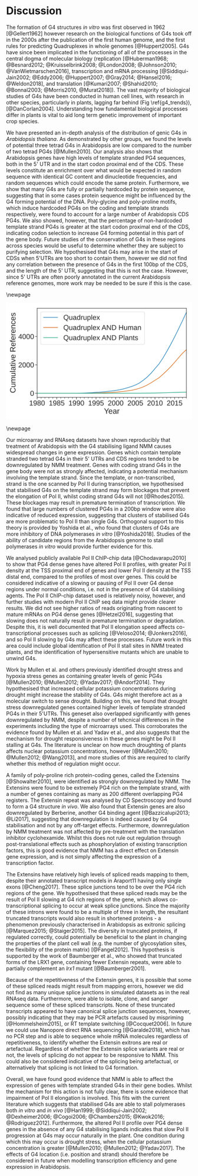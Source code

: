 # Discussion

The formation of G4 structures *in vitro* was first observed in 1962 [@Gellert1962] however research on the biological functions of G4s took off in the 2000s after the publication of the first human genome, and the first rules for predicting Quadruplexes in whole genomes [@Huppert2005]. G4s have since been implicated in the functioning of all of the processes in the central dogma of molecular biology (replication [@Huberman1968; @Besnard2012; @Kruisselbrink2008; @London2008; @Johnson2010; @VanWietmarschen2016], transcription and mRNA processing [@Siddiqui-Jain2002; @Eddy2006; @Huppert2007; @Gray2014; @Hansel2016; @Weldon2018], and translation [@Kumari2007; @Shahid2010; @Bonnal2003; @Morris2010, @Murat2018]). The vast majority of biological studies of G4s have been conducted in human cell lines, with research in other species, particularly in plants, lagging far behind (Fig \ref{g4_trends}), [@DanCorlan2004]. Understanding how fundamental biological processes differ in plants is vital to aid long term genetic improvement of important crop species.

We have presented an in-depth analysis of the distribution of genic G4s in *Arabidopsis thaliana*. As demonstrated by other groups, we found the levels of potential three tetrad G4s in Arabidopsis are low compared to the number of two tetrad PG4s [@Mullen2010]. Our analysis also shows that Arabidopsis genes have high levels of template stranded PG4 sequences, both in the 5' UTR and in the start codon proximal end of the CDS. These levels constitute an enrichment over what would be expected in random sequence with identical GC content and dinucleotide frequencies, and random sequences which could encode the same protein. Furthermore, we show that many G4s are fully or partially hardcoded by protein sequence, suggesting that in some cases protein sequence might be influenced by the G4 forming potential of the DNA. Poly-glycine and poly-proline motifs, which induce hardcoded PG4s on the coding and template strands respectively, were found to account for a large number of Arabidopsis CDS PG4s. We also showed, however, that the percentage of non-hardcoded template strand PG4s is greater at the start codon proximal end of the CDS, indicating codon selection to increase G4 forming potential in this part of the gene body. Future studies of the conservation of G4s in these regions across species would be useful to determine whether they are subject to purifying selection. We hypothesised that G4s may arise in the start of CDSs when 5'UTRs are too short to contain them, however we did not find any correlation between the presence of G4s in the first 100bp of the CDS, and the length of the 5' UTR, suggesting that this is not the case. However, since 5' UTRs are often poorly annotated in the current Arabidopsis reference genomes, more work may be needed to be sure if this is the case.

\newpage

![**Publications in the field of G Quadruplex Biology** Cumulative distribution showing the increase in publications listed in the PubMed database containing references to Quadruplexes over the last 40 years. The number of studies in plant species lags far behind studies in humans. Data was generated using MedLine Trends (Dan Corlan, 2004) \label{g4_trends}](figures/pubmed_trends_in_quadruplexes.svg)

\newpage

Our microarray and RNAseq datasets have shown reproducibly that treatment of Arabidopsis with the G4 stabilising ligand NMM causes widespread changes in gene expression. Genes which contain template stranded two tetrad G4s in their 5' UTRs and CDS regions tended to be downregulated by NMM treatment. Genes with coding strand G4s in the gene body were not as strongly affected, indicating a potential mechanism involving the template strand. Since the template, or non-transcribed, strand is the one scanned by Pol II during transcription, we hypothesised that stabilised G4s on the template strand may form blockages that prevent the elongation of Pol II, whilst coding strand G4s will not [@Rhodes2015]. These blockages may result in premature termination of transcription. We found that large numbers of clustered PG4s in a 200bp window were also indicative of reduced expression, suggesting that clusters of stabilised G4s are more problematic to Pol II than single G4s. Orthogonal support to this theory is provided by Yoshida et al., who found that clusters of G4s are more inhibitory of DNA polymerases *in vitro* [@Yoshida2018]. Studies of the ability of candidate regions from the Arabidopsis genome to stall polymerases *in vitro* would provide further evidence for this.

We analysed publicly available Pol II ChIP-chip data [@Chodavarapu2010] to show that PG4 dense genes have altered Pol II profiles, with greater Pol II density at the TSS proximal end of genes and lower Pol II density at the TSS distal end, compared to the profiles of most over genes. This could be considered indicative of a slowing or pausing of Pol II over G4 dense regions under normal conditions, i.e. not in the presence of G4 stabilising agents. The Pol II ChIP-chip dataset used is relatively noisy, however, and further studies with modern Pol II ChIP seq data might provide clearer results. We did not see higher ratios of reads originating from nascent to mature mRNAs on PG4 dense genes [@Hetzel2016], suggesting that slowing does not naturally result in premature termination or degradation. Despite this, it is well documented that Pol II elongation speed affects co-transcriptional processes such as splicing [@Veloso2014; @Jonkers2016], and so Pol II slowing by G4s may affect these processes. Future work in this area could include global identification of Pol II stall sites in NMM treated plants, and the identification of hypersensitive mutants which are unable to unwind G4s.

Work by Mullen et al. and others previously identified drought stress and hypoxia stress genes as containing greater levels of genic PG4s [@Mullen2010; @Mullen2012; @Yadav2017; @Andorf2014]. They hypothesised that increased cellular potassium concentrations during drought might increase the stability of G4s. G4s might therefore act as a molecular switch to sense drought. Building on this, we found that drought stress downregulated genes contained higher levels of template stranded PG4s in their 5'UTRs. This geneset also overlapped significantly with genes downregulated by NMM, despite a number of tehcnical differences in the experiments including the type of microarrays used. This corroborates the evidence found by Mullen et al. and Yadav et al., and also suggests that the mechanism for drought responsiveness in these genes might be Pol II stalling at G4s. The literature is unclear on how much droughting of plants affects nuclear potassium concentrations, however [@Mullen2010; @Mullen2012; @Wang2013], and more studies of this are required to clarify whether this method of regulation might occur. 

A family of poly-proline rich protein-coding genes, called the Extensins [@Showalter2010], were identified as strongly downregulated by NMM. The Extensins were found to be extremely PG4 rich on the template strand, with a number of genes containing as many as 200 different overlapping PG4 registers. The Extensin repeat was analysed by CD Spectroscopy and found to form a G4 structure *in vivo*.  We also found that Extensin genes are also downregulated by Berberine, another G4 binding agent [@Bazzicalupi2013; @Li2017], suggesting that downregulation is indeed caused by G4 stabilisation and not by any off-target effects. Furthermore, downregulation by NMM treatment was not affected by pre-treatment with the translation inhibitor cyclohexamide. Whilst this does not rule out regulation through post-translational effects such as phosphorylation of existing transcription factors, this is good evidence that NMM has a direct effect on Extensin gene expression, and is not simply affecting the expression of a transcription factor.

The Extensins have relatively high levels of spliced reads mapping to them, despite their annotated transcript models in Araport11 having only single exons [@Cheng2017]. These splice junctions tend to be over the PG4 rich regions of the gene. We hypothesised that these spliced reads may be the result of Pol II slowing at G4 rich regions of the gene, which allows co-transcriptional splicing to occur at weak splice junctions. Since the majority of these introns were found to be a multiple of three in length, the resultant truncated transcripts would also result in shortened proteins - a phenomenon previously characterised in Arabidopsis as exitronic splicing [@Marquez2015; @Staiger2015]. The diversity in truncated proteins, if regulated correctly, could potentially be beneficial to the plant in changing the properties of the plant cell wall (e.g. the number of glycosylation sites, the flexibility of the protein matrix) [@Fangel2012]. This hypothesis is supported by the work of Baumberger et al., who showed that truncated forms of the LRX1 gene, containing fewer Extensin repeats, were able to partially complement an *lrx1* mutant [@Baumberger2001].

Because of the repetitiveness of the Extensin genes, it is possible that some of these spliced reads might result from mapping errors, however we did not find as many unique splice junctions in simulated datasets as in the real RNAseq data. Furthermore, were able to isolate, clone, and sanger sequence some of these spliced transcripts. None of these truncated transcripts appeared to have canonical splice junction sequences, however, possibly indicating that they may be PCR artefacts caused by mispriming [@Hommelsheim2015], or RT template switching [@Cocquet2006]. In future we could use Nanopore direct RNA sequencing [@Garalde2018], which has no PCR step and is able to sequence whole mRNA molecules regardless of repetitiveness, to identify whether the Extensin exitrons are real or artefactual. Regardless of whether the Extensin splice variants are real or not, the levels of splicing do not appear to be responsive to NMM. This could also be considered indicative of the splicing being artefactual, or alternatively that splicing is not linked to G4 formation.

Overall, we have found good evidence that NMM is able to affect the expression of genes with template stranded G4s in their gene bodies. Whilst the mechanism for this action is not fully clear, there is some evidence that impairment of Pol II elongation is involved. This fits with the current literature which suggests that stabilised G4s are able to stall polymerases both *in vitro* and *in vivo* [@Han1999; @Siddiqui-Jain2002; @Dexheimer2006; @Cogoi2006; @Chambers2015; @Kwok2016; @Rodriguez2012]. Furthermore, the altered Pol II profile over PG4 dense genes in the absence of any G4 stabilising ligands indicates that slow Pol II progression at G4s may occur naturally in the plant. One condition during which this may occur is drought stress, when the cellular potassium concentration is greater [@Mullen2010; @Mullen2012; @Yadav2017]. The effects of G4 location (i.e. position and strand) should therefore be considered in future when modelling transcription efficiency and gene expression in Arabidopsis.